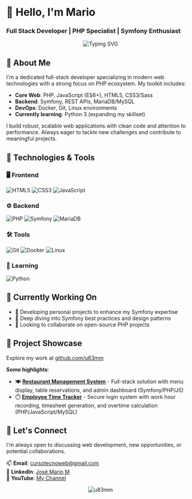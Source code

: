 # 👋 Hello, I'm Mario 

### Full Stack Developer | PHP Specialist | Symfony Enthusiast

<div align="center">
  <img src="https://readme-typing-svg.demolab.com?font=Fira+Code&pause=1000&color=22C3E6&center=true&vCenter=true&width=435&lines=Passionate+Web+Developer;PHP+%7C+JavaScript+%7C+Symfony;Open+to+collaborations!" alt="Typing SVG" />
</div>

## 🚀 About Me

I'm a dedicated full-stack developer specializing in modern web technologies with a strong focus on PHP ecosystem. My toolkit includes:

- **Core Web**: PHP, JavaScript (ES6+), HTML5, CSS3/Sass
- **Backend**: Symfony, REST APIs, MariaDB/MySQL
- **DevOps**: Docker, Git, Linux environments
- **Currently learning**: Python 3 (expanding my skillset)

I build robust, scalable web applications with clean code and attention to performance. Always eager to tackle new challenges and contribute to meaningful projects.

## 🔧 Technologies & Tools

### 🖥️ Frontend
![HTML5](https://img.shields.io/badge/-HTML5-E34F26?style=flat-square&logo=html5&logoColor=white)
![CSS3](https://img.shields.io/badge/-CSS3-1572B6?style=flat-square&logo=css3)
![JavaScript](https://img.shields.io/badge/-JavaScript-F7DF1E?style=flat-square&logo=javascript&logoColor=black)

### ⚙️ Backend
![PHP](https://img.shields.io/badge/-PHP-777BB4?style=flat-square&logo=php&logoColor=white)
![Symfony](https://img.shields.io/badge/-Symfony-000000?style=flat-square&logo=symfony)
![MariaDB](https://img.shields.io/badge/-MariaDB-003545?style=flat-square&logo=mariadb)

### 🛠️ Tools
![Git](https://img.shields.io/badge/-Git-F05032?style=flat-square&logo=git&logoColor=white)
![Docker](https://img.shields.io/badge/-Docker-2496ED?style=flat-square&logo=docker&logoColor=white)
![Linux](https://img.shields.io/badge/-Linux-FCC624?style=flat-square&logo=linux&logoColor=black)

### 🌱 Learning
![Python](https://img.shields.io/badge/-Python-3776AB?style=flat-square&logo=python&logoColor=white)

## 📌 Currently Working On

- 🔭 Developing personal projects to enhance my Symfony expertise
- 🌱 Deep diving into Symfony best practices and design patterns
- 👯 Looking to collaborate on open-source PHP projects

## 📂 Project Showcase

Explore my work at [github.com/u83mm](https://github.com/u83mm?tab=repositories)

**Some highlights**:
- 🍽️ **[Restaurant Management System](https://github.com/u83mm/my-symfony-restaurant)** - Full-stack solution with menu display, table reservations, and admin dashboard (Symfony/PHP/JS)
- ⏱️ **[Employee Time Tracker](https://github.com/u83mm/hourly-control)** - Secure login system with work hour recording, timesheet generation, and overtime calculation (PHP/JavaScript/MySQL)

## 💬 Let's Connect

I'm always open to discussing web development, new opportunities, or potential collaborations.

📫 **Email**: cursotecnoweb@gmail.com  
🔗 **LinkedIn**: [José Mario M](https://linkedin.com/in/josé-mario-m-b0236037)  
🎥 **YouTube**: [My Channel](https://www.youtube.com/channel/UCKl7p8vA-o-_V6ZqcItrs2Q)  

<div align="center">
  <img src="https://komarev.com/ghpvc/?username=u83mm&label=Profile%20views&color=0e75b6&style=flat" alt="u83mm" /> 
</div>
